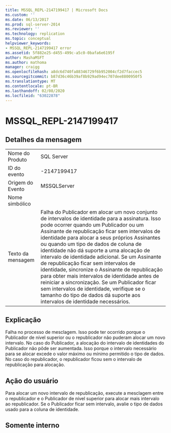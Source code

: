 ```yaml
---
title: MSSQL_REPL-2147199417 | Microsoft Docs
ms.custom: ''
ms.date: 06/13/2017
ms.prod: sql-server-2014
ms.reviewer: ''
ms.technology: replication
ms.topic: conceptual
helpviewer_keywords:
- MSSQL_REPL-2147199417 error
ms.assetid: 5f882e25-d455-499c-a5c0-0bafa6e6195f
author: MashaMSFT
ms.author: mathoma
manager: craigg
ms.openlocfilehash: a8dc6d740fa88346729f6b952004cf2d7faccec5
ms.sourcegitcommit: b87d36c46b39af8b929ad94ec707dee8800950f5
ms.translationtype: MT
ms.contentlocale: pt-BR
ms.lasthandoff: 02/08/2020
ms.locfileid: "63022878"
---
```

# <a name="mssql_repl-2147199417"></a>MSSQL_REPL-2147199417
    
## <a name="message-details"></a>Detalhes da mensagem  
  
|||  
|-|-|  
|Nome do Produto|SQL Server|  
|ID do evento|-2147199417|  
|Origem do Evento|MSSQLServer|  
|Nome simbólico||  
|Texto da mensagem|Falha do Publicador em alocar um novo conjunto de intervalos de identidade para a assinatura. Isso pode ocorrer quando um Publicador ou um Assinante de republicação ficar sem intervalos de identidade para alocar a seus próprios Assinantes ou quando um tipo de dados de coluna de identidade não dá suporte a uma alocação de intervalo de identidade adicional. Se um Assinante de republicação ficar sem intervalos de identidade, sincronize o Assinante de republicação para obter mais intervalos de identidade antes de reiniciar a sincronização. Se um Publicador ficar sem intervalos de identidade, verifique se o tamanho do tipo de dados dá suporte aos intervalos de identidade necessários.|  
  
## <a name="explanation"></a>Explicação  
 Falha no processo de mesclagem. Isso pode ter ocorrido porque o Publicador de nível superior ou o republicador não puderam alocar um novo intervalo. No caso do Publicador, a alocação do intervalo de identidades do Publicador não pôde ser aumentada. Isso porque o intervalo necessário para se alocar excede o valor máximo ou mínimo permitido o tipo de dados. No caso do republicador, o republicador ficou sem o intervalo de republicação para alocação.  
  
## <a name="user-action"></a>Ação do usuário  
 Para alocar um novo intervalo de republicação, execute a mesclagem entre o republicador e o Publicador de nível superior para alocar mais intervalo ao republicador. Se o Publicador ficar sem intervalo, avalie o tipo de dados usado para a coluna de identidade.  
  
## <a name="internal-only"></a>Somente interno  
  

